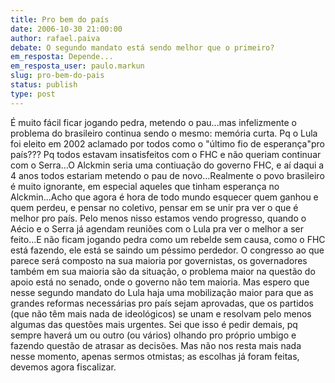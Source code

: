 ```yaml
---
title: Pro bem do país
date: 2006-10-30 21:00:00
author: rafael.paiva
debate: O segundo mandato está sendo melhor que o primeiro?
em_resposta: Depende...
em_resposta_user: paulo.markun
slug: pro-bem-do-pais
status: publish 
type: post
---
```


É muito fácil ficar jogando pedra, metendo o pau...mas infelizmente o problema do brasileiro continua sendo o mesmo: memória curta. Pq o Lula foi eleito em 2002 aclamado por todos como o "último fio de esperança"pro país??? Pq todos estavam insatisfeitos com o FHC e não queriam continuar com o Serra...O Alckmin seria uma contiuação do governo FHC, e aí daqui a 4 anos todos estariam metendo o pau de novo...Realmente o povo brasileiro é muito ignorante, em especial aqueles que tinham esperança no Alckmin...Acho que agora é hora de todo mundo esquecer quem ganhou e quem perdeu, e pensar no coletivo, pensar em se unir pra ver o que é melhor pro país. Pelo menos nisso estamos vendo progresso, quando o Aécio e o Serra já agendam reuniões com o Lula pra ver o melhor a ser feito...E não ficam jogando pedra como um rebelde sem causa, como o FHC está fazendo, ele está se saindo um péssimo perdedor.
O congresso ao que parece será composto na sua maioria por governistas, os governadores também em sua maioria são da situação, o problema maior na questão do apoio está no senado, onde o governo não tem maioria. Mas espero que nesse segundo mandato do Lula haja uma mobilização maior para que as grandes reformas necessárias pro país sejam aprovadas, que os partidos (que não têm mais nada de ideológicos) se unam e resolvam pelo menos algumas das questões mais urgentes. Sei que isso é pedir demais, pq sempre haverá um ou outro (ou vários) olhando pro próprio umbigo e fazendo questão de atrasar as decisões. Mas não nos resta mais nada nesse momento, apenas sermos otmistas; as escolhas já foram feitas, devemos agora fiscalizar.
